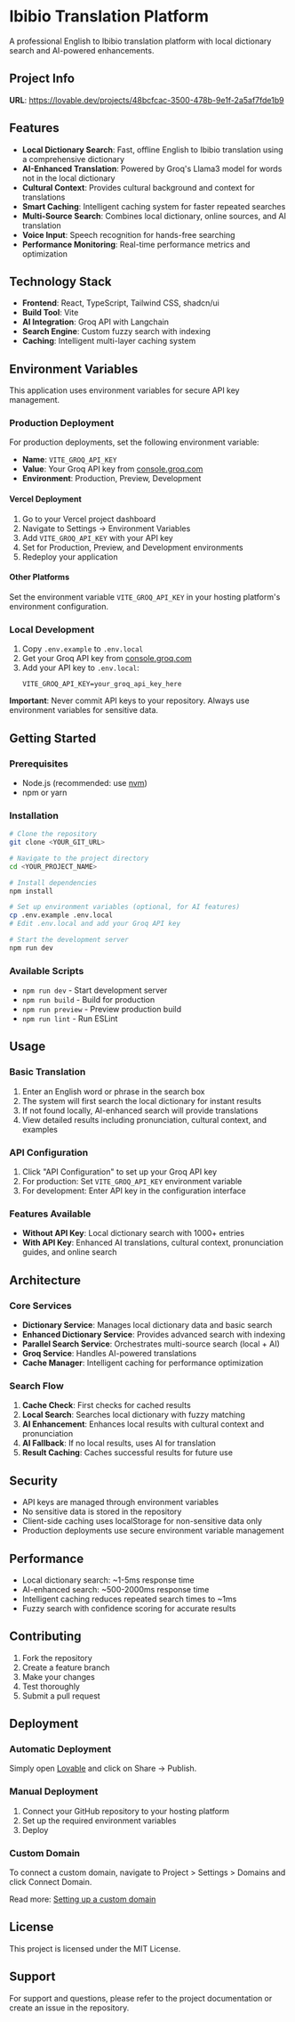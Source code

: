 # Ibibio Translation Platform

A professional English to Ibibio translation platform with local dictionary search and AI-powered enhancements.

## Project Info

**URL**: https://lovable.dev/projects/48bcfcac-3500-478b-9e1f-2a5af7fde1b9

## Features

- **Local Dictionary Search**: Fast, offline English to Ibibio translation using a comprehensive dictionary
- **AI-Enhanced Translation**: Powered by Groq's Llama3 model for words not in the local dictionary
- **Cultural Context**: Provides cultural background and context for translations
- **Smart Caching**: Intelligent caching system for faster repeated searches
- **Multi-Source Search**: Combines local dictionary, online sources, and AI translation
- **Voice Input**: Speech recognition for hands-free searching
- **Performance Monitoring**: Real-time performance metrics and optimization

## Technology Stack

- **Frontend**: React, TypeScript, Tailwind CSS, shadcn/ui
- **Build Tool**: Vite
- **AI Integration**: Groq API with Langchain
- **Search Engine**: Custom fuzzy search with indexing
- **Caching**: Intelligent multi-layer caching system

## Environment Variables

This application uses environment variables for secure API key management.

### Production Deployment

For production deployments, set the following environment variable:

- **Name**: `VITE_GROQ_API_KEY`
- **Value**: Your Groq API key from [console.groq.com](https://console.groq.com)
- **Environment**: Production, Preview, Development

#### Vercel Deployment

1. Go to your Vercel project dashboard
2. Navigate to Settings → Environment Variables
3. Add `VITE_GROQ_API_KEY` with your API key
4. Set for Production, Preview, and Development environments
5. Redeploy your application

#### Other Platforms

Set the environment variable `VITE_GROQ_API_KEY` in your hosting platform's environment configuration.

### Local Development

1. Copy `.env.example` to `.env.local`
2. Get your Groq API key from [console.groq.com](https://console.groq.com)
3. Add your API key to `.env.local`:
   ```
   VITE_GROQ_API_KEY=your_groq_api_key_here
   ```

**Important**: Never commit API keys to your repository. Always use environment variables for sensitive data.

## Getting Started

### Prerequisites

- Node.js (recommended: use [nvm](https://github.com/nvm-sh/nvm#installing-and-updating))
- npm or yarn

### Installation

```sh
# Clone the repository
git clone <YOUR_GIT_URL>

# Navigate to the project directory
cd <YOUR_PROJECT_NAME>

# Install dependencies
npm install

# Set up environment variables (optional, for AI features)
cp .env.example .env.local
# Edit .env.local and add your Groq API key

# Start the development server
npm run dev
```

### Available Scripts

- `npm run dev` - Start development server
- `npm run build` - Build for production
- `npm run preview` - Preview production build
- `npm run lint` - Run ESLint

## Usage

### Basic Translation

1. Enter an English word or phrase in the search box
2. The system will first search the local dictionary for instant results
3. If not found locally, AI-enhanced search will provide translations
4. View detailed results including pronunciation, cultural context, and examples

### API Configuration

1. Click "API Configuration" to set up your Groq API key
2. For production: Set `VITE_GROQ_API_KEY` environment variable
3. For development: Enter API key in the configuration interface

### Features Available

- **Without API Key**: Local dictionary search with 1000+ entries
- **With API Key**: Enhanced AI translations, cultural context, pronunciation guides, and online search

## Architecture

### Core Services

- **Dictionary Service**: Manages local dictionary data and basic search
- **Enhanced Dictionary Service**: Provides advanced search with indexing
- **Parallel Search Service**: Orchestrates multi-source search (local + AI)
- **Groq Service**: Handles AI-powered translations
- **Cache Manager**: Intelligent caching for performance optimization

### Search Flow

1. **Cache Check**: First checks for cached results
2. **Local Search**: Searches local dictionary with fuzzy matching
3. **AI Enhancement**: Enhances local results with cultural context and pronunciation
4. **AI Fallback**: If no local results, uses AI for translation
5. **Result Caching**: Caches successful results for future use

## Security

- API keys are managed through environment variables
- No sensitive data is stored in the repository
- Client-side caching uses localStorage for non-sensitive data only
- Production deployments use secure environment variable management

## Performance

- Local dictionary search: ~1-5ms response time
- AI-enhanced search: ~500-2000ms response time
- Intelligent caching reduces repeated search times to ~1ms
- Fuzzy search with confidence scoring for accurate results

## Contributing

1. Fork the repository
2. Create a feature branch
3. Make your changes
4. Test thoroughly
5. Submit a pull request

## Deployment

### Automatic Deployment

Simply open [Lovable](https://lovable.dev/projects/48bcfcac-3500-478b-9e1f-2a5af7fde1b9) and click on Share → Publish.

### Manual Deployment

1. Connect your GitHub repository to your hosting platform
2. Set up the required environment variables
3. Deploy

### Custom Domain

To connect a custom domain, navigate to Project > Settings > Domains and click Connect Domain.

Read more: [Setting up a custom domain](https://docs.lovable.dev/tips-tricks/custom-domain#step-by-step-guide)

## License

This project is licensed under the MIT License.

## Support

For support and questions, please refer to the project documentation or create an issue in the repository.
